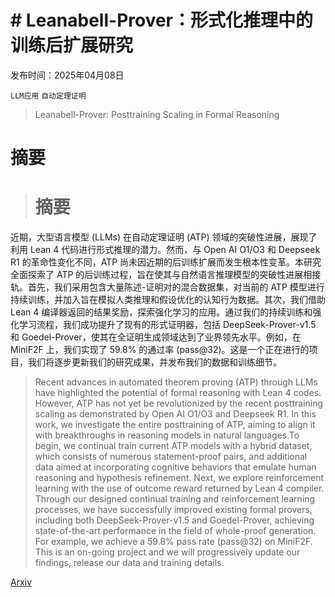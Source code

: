 # # Leanabell-Prover：形式化推理中的训练后扩展研究

发布时间：2025年04月08日

`LLM应用` `自动定理证明`

> Leanabell-Prover: Posttraining Scaling in Formal Reasoning

# 摘要

> # 摘要
近期，大型语言模型 (LLMs) 在自动定理证明 (ATP) 领域的突破性进展，展现了利用 Lean 4 代码进行形式推理的潜力。然而，与 Open AI O1/O3 和 Deepseek R1 的革命性变化不同，ATP 尚未因近期的后训练扩展而发生根本性变革。本研究全面探索了 ATP 的后训练过程，旨在使其与自然语言推理模型的突破性进展相接轨。首先，我们采用包含大量陈述-证明对的混合数据集，对当前的 ATP 模型进行持续训练，并加入旨在模拟人类推理和假设优化的认知行为数据。其次，我们借助 Lean 4 编译器返回的结果奖励，探索强化学习的应用。通过我们的持续训练和强化学习流程，我们成功提升了现有的形式证明器，包括 DeepSeek-Prover-v1.5 和 Goedel-Prover，使其在全证明生成领域达到了业界领先水平。例如，在 MiniF2F 上，我们实现了 59.8% 的通过率 (pass@32)。这是一个正在进行的项目，我们将逐步更新我们的研究成果，并发布我们的数据和训练细节。

> Recent advances in automated theorem proving (ATP) through LLMs have highlighted the potential of formal reasoning with Lean 4 codes. However, ATP has not yet be revolutionized by the recent posttraining scaling as demonstrated by Open AI O1/O3 and Deepseek R1. In this work, we investigate the entire posttraining of ATP, aiming to align it with breakthroughs in reasoning models in natural languages.To begin, we continual train current ATP models with a hybrid dataset, which consists of numerous statement-proof pairs, and additional data aimed at incorporating cognitive behaviors that emulate human reasoning and hypothesis refinement. Next, we explore reinforcement learning with the use of outcome reward returned by Lean 4 compiler. Through our designed continual training and reinforcement learning processes, we have successfully improved existing formal provers, including both DeepSeek-Prover-v1.5 and Goedel-Prover, achieving state-of-the-art performance in the field of whole-proof generation. For example, we achieve a 59.8% pass rate (pass@32) on MiniF2F. This is an on-going project and we will progressively update our findings, release our data and training details.

[Arxiv](https://arxiv.org/abs/2504.06122)